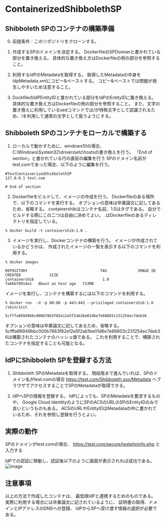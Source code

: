 # ContainerizedShibbolethSP

## Shibboleth SPのコンテナの構築準備

  0. 前提条件：このリポジトリをクローンする。

  1. 作成するSPのドメインを決定する。
  DockerfileのSPDomianと書かれている部分を置き換える。
  具体的な置き換え方はDockerfileの例の部分を参照すること。

  2. 利用するIdPのMetadataを取得する。
  取得したMetadataの中身をIdpMetadata.xmlにコピー&ペーストする。
  コピー&ペーストでは問題が発生しやすいため注意すること。

  3. DockfileのIdPEntityIDと書かれている部分をIdPのEntityIDに置き換える。
  具体的な置き換え方はDockerfileの例の部分を参照すること。
  また、文字の置き換えに利用しているsedコマンドでは/が特殊文字として認識されるため、\を利用して通常の文字として扱うようにする。

## Shibboleth SPのコンテナをローカルで構築する

  1. ローカルで動かすために、windows10の場合、C:\Windows\System32\drivers\etc\hostsの書き換えを行う。
  「End of section」と書かれている行の直前の編集を行う
  SPのドメイン名前がtest.comであった場合、以下のように編集を行う。
  ```
  #TestContainerizedShibbolethSP
  127.0.0.1 test.com

  # End of section
  ```

  2. Dockerfileをビルドして、イメージの作成を行う。
  Dockerfileのある場所で、以下のコマンドを実行する。
  オプションの意味は卒業論文に記してあるため、省略する。
  containershibはコンテナ名前、1.0はタグである。
  自分でビルドする際にこの二つは自由に決めてよい。
  .はDockerfileのあるディレクトリを指定している。
  ```
  % docker build -t containershib:1.0 .
  ``` 
  3. イメージを実行し、Dockerコンテナの構築を行う。
  イメージが作成されているかどうかは、
  作成されたイメージの一覧を表示する以下のコマンドを利用する。
  ```
  % docker images

  REPOSITORY                                 TAG              IMAGE ID       CREATED             SIZE
  containershib                               1.0              fa66b79914e1   About an hour ago   713MB
  ```
  イメージを実行し、コンテナを構築するには以下のコマンドを利用する。

  ```
  % docker run  -d -p 80:80 -p 443:443 --privileged containershib:1.0 /sbin/init

  5cfffa66949bbc000b7863f82e12e5f2ab1be01d6e7e88803c231254ec7deb36
  ```
  オプションの意味は卒業論文に記してあるため、省略する。
  5cfffa66949bbc000b7863f82e12e5f2ab1be01d6e7e88803c231254ec7deb36は構築されたコンテナのハッシュ値である。
  これを利用することで、構築されたコンテナを指定することも可能となる。

## IdPにShibboleth SPを登録する方法

  1. Shibboleth SPのMetadataを取得する。
  現段階まで進んでいれば、SPのドメイン名がtest.comの場合
  https://test.com/Shibboleth.sso/Metadata
  へブラウザでアクセスすることでSPのMetadataが取得できる。

  2. IdPへSPの情報を登録する。
  IdPによっても、SPのMetadataを要求するものや、
  Google Cloud IdentityのようにSPのACSのURLのSPのEntityIDのみで良いというものもある。
  ACSのURLやEntityIDはMetadataの中に書かれているため、それを参照し登録を行うとよい。

## 実際の動作

  SPのドメインがtest.comの場合、
  https://test.com/secure/testphpinfo.php
  と入力する 

  IdPでの認証に移動し、認証後以下のように画面が表示されれば成功である。
![image](https://user-images.githubusercontent.com/52463373/151764085-5f8170ac-f4bd-4698-ad8c-dd61412edb04.png)

## 注意事項

  以上の方法で作成したコンテナは、
  最低限IdPと連携するためのものである。
  実際に利用する場合には卒業論文に記されているように、
  証明書の取得、ドメインとIPアドレスのDNSへの登録、
  IdPからSPへ受け渡す情報の選択が必要である。

